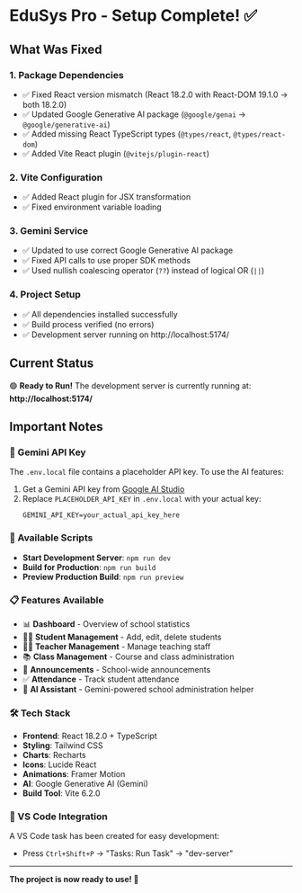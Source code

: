 # EduSys Pro - Setup Complete! ✅

## What Was Fixed

### 1. **Package Dependencies**
- ✅ Fixed React version mismatch (React 18.2.0 with React-DOM 19.1.0 → both 18.2.0)
- ✅ Updated Google Generative AI package (`@google/genai` → `@google/generative-ai`)
- ✅ Added missing React TypeScript types (`@types/react`, `@types/react-dom`)
- ✅ Added Vite React plugin (`@vitejs/plugin-react`)

### 2. **Vite Configuration**
- ✅ Added React plugin for JSX transformation
- ✅ Fixed environment variable loading

### 3. **Gemini Service**
- ✅ Updated to use correct Google Generative AI package
- ✅ Fixed API calls to use proper SDK methods
- ✅ Used nullish coalescing operator (`??`) instead of logical OR (`||`)

### 4. **Project Setup**
- ✅ All dependencies installed successfully
- ✅ Build process verified (no errors)
- ✅ Development server running on http://localhost:5174/

## Current Status

🟢 **Ready to Run!** The development server is currently running at:
**http://localhost:5174/**

## Important Notes

### 🔑 Gemini API Key
The `.env.local` file contains a placeholder API key. To use the AI features:

1. Get a Gemini API key from [Google AI Studio](https://makersuite.google.com/app/apikey)
2. Replace `PLACEHOLDER_API_KEY` in `.env.local` with your actual key:
   ```
   GEMINI_API_KEY=your_actual_api_key_here
   ```

### 🚀 Available Scripts

- **Start Development Server**: `npm run dev`
- **Build for Production**: `npm run build`
- **Preview Production Build**: `npm run preview`

### 📋 Features Available

- 📊 **Dashboard** - Overview of school statistics
- 👨‍🎓 **Student Management** - Add, edit, delete students
- 👨‍🏫 **Teacher Management** - Manage teaching staff
- 📚 **Class Management** - Course and class administration
- 📢 **Announcements** - School-wide announcements
- ✅ **Attendance** - Track student attendance
- 🤖 **AI Assistant** - Gemini-powered school administration helper

### 🛠️ Tech Stack

- **Frontend**: React 18.2.0 + TypeScript
- **Styling**: Tailwind CSS
- **Charts**: Recharts
- **Icons**: Lucide React
- **Animations**: Framer Motion
- **AI**: Google Generative AI (Gemini)
- **Build Tool**: Vite 6.2.0

### 🔧 VS Code Integration

A VS Code task has been created for easy development:
- Press `Ctrl+Shift+P` → "Tasks: Run Task" → "dev-server"

---

**The project is now ready to use! 🎉**
